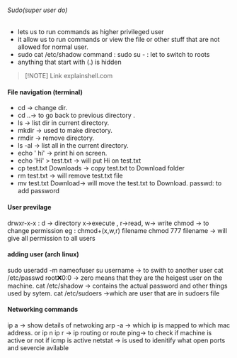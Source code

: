 ###### Sudo(super user do)
- lets us to run commands as higher privileged user
- it allow us to run commands or view the file or other stuff that are not allowed for normal user.
- sudo cat /etc/shadow
command : sudo su - : let to switch to roots
- anything that start with (.) is hidden 

> [!NOTE] Link
>explainshell.com
#### File navigation (terminal)
- cd -> change dir.
- cd ..-> to go back to previous directory .
- ls -> list dir in current directory.
- mkdir -> used to make directory.
- rmdir -> remove directory.
- ls -al -> list all in the current directory.
- echo ' hi' -> print hi on screen.
- echo 'Hi' > test.txt -> will put Hi on test.txt
- cp test.txt Downloads -> copy test.txt to Download folder
- rm test.txt -> will remove test.txt file
- mv test.txt Download-> will move the test.txt to Download.
passwd: to add password 

#### User previlage
drwxr-x-x : d -> directory  x->execute , r->read, w-> write
chmod -> to change permission eg : chmod+(x,w,r) filename
chmod 777 filename -> will give all permission to all users



#### adding user (arch linux)
sudo useradd -m   nameofuser
su username -> to swith to another user
cat /etc/passwd
root:x:0:0 -> zero means that they are the heigest user on the machine.
cat /etc/shadow -> contains the actual password and other things used by sytem.
cat /etc/sudoers ->which are user that are in sudoers file

#### Networking commands
ip a -> show details of netwoking
arp -a -> which ip is mapped to which mac address. or ip n
ip r  -> ip routing or route
ping-> to check if machine is active or not if icmp is active
netstat -> is used to idenitify what open ports and severcie avilable
